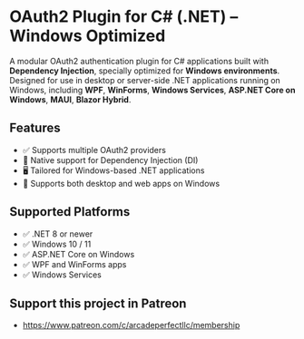 
# OAuth2 Plugin for C# (.NET) – Windows Optimized

A modular OAuth2 authentication plugin for C# applications built with **Dependency Injection**, specially optimized for **Windows environments**. Designed for use in desktop or server-side .NET applications running on Windows, including **WPF**, **WinForms**, **Windows Services**, **ASP.NET Core on Windows**, **MAUI**, **Blazor Hybrid**.

## Features
- ✅ Supports multiple OAuth2 providers
- 💉 Native support for Dependency Injection (DI)
- 🖥️ Tailored for Windows-based .NET applications
- 🔄 Supports both desktop and web apps on Windows

## Supported Platforms

- ✅ .NET 8 or newer
- ✅ Windows 10 / 11
- ✅ ASP.NET Core on Windows
- ✅ WPF and WinForms apps
- ✅ Windows Services


## Support this project in Patreon
- https://www.patreon.com/c/arcadeperfectllc/membership